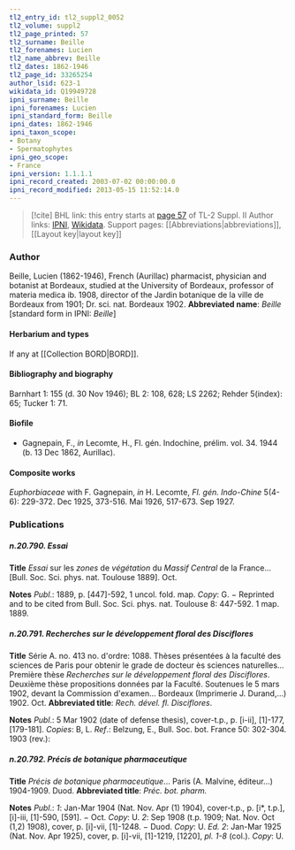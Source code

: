 ```yaml
---
tl2_entry_id: tl2_suppl2_0052
tl2_volume: suppl2
tl2_page_printed: 57
tl2_surname: Beille
tl2_forenames: Lucien
tl2_name_abbrev: Beille
tl2_dates: 1862-1946
tl2_page_id: 33265254
author_lsid: 623-1
wikidata_id: Q19949728
ipni_surname: Beille
ipni_forenames: Lucien
ipni_standard_form: Beille
ipni_dates: 1862-1946
ipni_taxon_scope: 
- Botany
- Spermatophytes
ipni_geo_scope: 
- France
ipni_version: 1.1.1.1
ipni_record_created: 2003-07-02 00:00:00.0
ipni_record_modified: 2013-05-15 11:52:14.0
---
```


> [!cite] BHL link: this entry starts at [page 57](https://www.biodiversitylibrary.org/page/33265254) of TL-2 Suppl. II
> Author links: [IPNI](https://www.ipni.org/a/623-1), [Wikidata](https://www.wikidata.org/wiki/Q19949728). Support pages: [[Abbreviations|abbreviations]], [[Layout key|layout key]]

### Author

Beille, Lucien (1862-1946), French (Aurillac) pharmacist, physician and botanist at Bordeaux, studied at the University of Bordeaux, professor of materia medica ib. 1908, director of the Jardin botanique de la ville de Bordeaux from 1901; Dr. sci. nat. Bordeaux 1902. 
**Abbreviated name**: *Beille* \[standard form in IPNI: *Beille*\]

#### Herbarium and types

If any at [[Collection BORD|BORD]].

#### Bibliography and biography

Barnhart 1: 155 (d. 30 Nov 1946); BL 2: 108, 628; LS 2262; Rehder 5(index): 65; Tucker 1: 71.

#### Biofile

- Gagnepain, F., *in* Lecomte, H., Fl. gén. Indochine, prélim. vol. 34. 1944 (b. 13 Dec 1862, Aurillac).

#### Composite works

*Euphorbiaceae* with F. Gagnepain, *in* H. Lecomte, *Fl. gén. Indo-Chine* 5(4-6): 229-372. Dec 1925, 373-516. Mai 1926, 517-673. Sep 1927.

### Publications

##### n.20.790. Essai

**Title**
*Essai* sur les *zones* de *végétation* du *Massif Central* de la France... \[Bull. Soc. Sci. phys. nat. Toulouse 1889\]. Oct.

**Notes**
*Publ*.: 1889, p. \[447\]-592, 1 uncol. fold. map. *Copy*: G. − Reprinted and to be cited from Bull. Soc. Sci. phys. nat. Toulouse 8: 447-592. 1 map. 1889.

##### n.20.791. Recherches sur le développement floral des Disciflores

**Title**
Série A. no. 413 no. d'ordre: 1088. Thèses présentées à la faculté des sciences de Paris pour obtenir le grade de docteur ès sciences naturelles... Première thèse *Recherches sur le développement floral des Disciflores*. Deuxième thèse propositions données par la Faculté. Soutenues le 5 mars 1902, devant la Commission d'examen... Bordeaux (Imprimerie J. Durand,...) 1902. Oct.
**Abbreviated title**: *Rech. dével. fl. Disciflores*.

**Notes**
*Publ*.: 5 Mar 1902 (date of defense thesis), cover-t.p., p. \[i-ii\], \[1\]-177, \[179-181\]. *Copies*: B, L.
*Ref*.: Belzung, E., Bull. Soc. bot. France 50: 302-304. 1903 (rev.):

##### n.20.792. Précis de botanique pharmaceutique

**Title**
*Précis de botanique pharmaceutique*... Paris (A. Malvine, éditeur...) 1904-1909. Duod.
**Abbreviated title**: *Préc. bot. pharm.*

**Notes**
*Publ*.: *1*: Jan-Mar 1904 (Nat. Nov. Apr (1) 1904), cover-t.p., p. \[i\*, t.p.\], \[i\]-iii, \[1\]-590, \[591\]. − Oct. *Copy*: U.
*2*: Sep 1908 (t.p. 1909; Nat. Nov. Oct (1,2) 1908), cover, p. \[i\]-vii, \[1\]-1248. − Duod. *Copy*: U.
*Ed. 2*: Jan-Mar 1925 (Nat. Nov. Apr 1925), cover, p. \[i\]-vii, \[1\]-1219, \[1220\], *pl. 1-8* (col.).
*Copy*: U.

